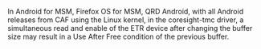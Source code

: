 In Android for MSM, Firefox OS for MSM, QRD Android, with all Android releases from CAF using the Linux kernel, in the coresight-tmc driver, a simultaneous read and enable of the ETR device after changing the buffer size may result in a Use After Free condition of the previous buffer.